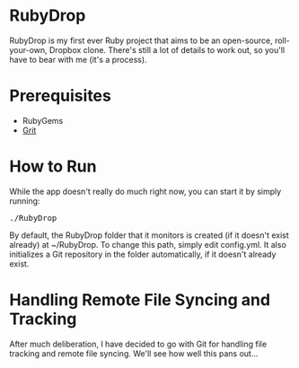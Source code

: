 <h1>RubyDrop</h1>

RubyDrop is my first ever Ruby project that aims to be an open-source, roll-your-own, Dropbox clone.  There's still a lot of details to work out, so you'll have to bear with me (it's a process).

<h1>Prerequisites</h1>

* RubyGems
* <a href="https://github.com/schacon/grit">Grit</a>

<h1>How to Run</h1>

While the app doesn't really do much right now, you can start it by simply running:

<pre>
./RubyDrop
</pre>

By default, the RubyDrop folder that it monitors is created (if it doesn't exist already) at ~/RubyDrop. To change this path, simply edit config.yml. It also initializes a Git repository in the folder automatically, if it doesn't already exist.

<h1>Handling Remote File Syncing and Tracking</h1>

After much deliberation, I have decided to go with Git for handling file tracking and remote file syncing.  We'll see how well this pans out...